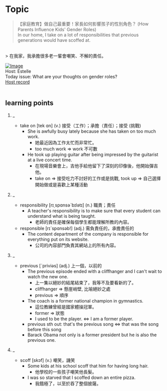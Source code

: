 # Topic

> 【家庭教育】做自己最重要！家長如何影響孩子的性別角色？ (How Parents Influence Kids' Gender Roles) <br>
> In our home, I take on a lot of responsibilities that previous generations would have scoffed at.

 <br>
> 在我家，我承擔很多老一輩會嘲笑、不解的責任。 <br>

[![Image](https://cdn.voicetube.com/assets/thumbnails/swSy6pdAS-0.jpg)](https://www.youtube.com/embed/swSy6pdAS-0?rel=0&showinfo=0&cc_load_policy=0&controls=1&autoplay=1&iv_load_policy=3&playsinline=1&wmode=transparent&start=88&end=96&enablejsapi=1&origin=https://tw.voicetube.com&widgetid=1)<br>
Host: Estelle
<br>Today issue: What are your thoughts on gender roles?
<br>
[Host record](https://cdn.voicetube.com/tmp/everyday_records/1829099090644362/3655.mp3)
<br><br>
## learning points
1. _
	* take on [tek ɑn] (v.) 接受（工作）；承擔（責任）；接受 (挑戰)
		- She is awfully busy lately because she has taken on too much work.
			+ 她最近因為工作太忙而非常忙。
			+ too much work => work 不可數
		- He took up playing guitar after being impressed by the guitarist at a live concert time.
			+ 在現場音樂會上，吉他手給他留下了深刻的印像後，他開始彈吉他。
			+ take on => 接受吃力不討好的工作或是挑戰, took up => 自己選擇開始做或是喜歡上某種活動

2. _
	* responsibility [rɪ͵spɑnsəˋbɪlətɪ] (n.) 職責；責任
		- A teacher's responsibility is to make sure that every student can understand what is being taught.
			+ 老師的責任是確保每個學生都能理解所教的內容。
	* responsible  [rɪˋspɑnsəb!] (adj.) 需負責任的，承擔責任的
		- The content department of the company is responsible for everything put on its website.
			+ 公司的內容部門負責其網站上的所有內容。

3. _
	* previous [ˋpriviəs] (adj.) 上一個，以前的
		- The previous episode ended with a cliffhanger and I can't wait to watch the new one.
			+ 上一集以絕妙的結尾結束了，我等不及要看新的了。
			+ cliffhanger => 懸崖峭壁, 比喻絕妙之處
			+ previous => 順序
		- The coach is a former national champion in gymnastics.
			+ 這位教練曾經是國家體操冠軍。
			+ former => 狀態
			+ I used to be the player. <=> I am a former player.
		- previous sth out: that's the previous song <=> that was the song before this song
		- Barack Obama not only is a former president but he is also the previous one.

4. _
	* scoff [skɔf] (v.) 嘲笑，譏笑
		- Some kids at his school scoff that him for having long hair.
			+ 他學校的一些孩子嘲笑他長髮。
		- I was so starved that I scoffed down an entire pizza.
			+ 我餓極了，以至於吞了整個披薩。
